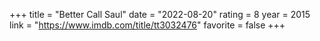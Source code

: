 +++
title = "Better Call Saul"
date = "2022-08-20"
rating = 8
year = 2015
link = "https://www.imdb.com/title/tt3032476"
favorite = false
+++
